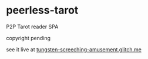 # peerless-tarot
P2P Tarot reader SPA

copyright pending

see it live at <a href="https://tungsten-screeching-amusement.glitch.me/">tungsten-screeching-amusement.glitch.me</a>
